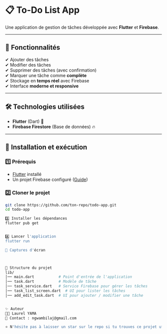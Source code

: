 # 📋 To-Do List App

Une application de gestion de tâches développée avec **Flutter** et **Firebase**.

---

## 🚀 Fonctionnalités
✔ Ajouter des tâches  
✔ Modifier des tâches  
✔ Supprimer des tâches (avec confirmation)  
✔ Marquer une tâche comme **complète**  
✔ Stockage en **temps réel** avec Firebase  
✔ Interface **moderne et responsive**

---

## 🛠️ Technologies utilisées
- **Flutter** (Dart) 🦄
- **Firebase Firestore** (Base de données) 🔥

---

## 📌 Installation et exécution

### 1️⃣ Prérequis
- [Flutter](https://flutter.dev/docs/get-started/install) installé
- Un projet Firebase configuré ([Guide](https://firebase.flutter.dev/docs/overview/))

### 2️⃣ Cloner le projet
```sh
git clone https://github.com/ton-repo/todo-app.git
cd todo-app

3️⃣ Installer les dépendances
flutter pub get


4️⃣ Lancer l'application
flutter run

📸 Captures d'écran



📜 Structure du projet
lib/
│── main.dart           # Point d'entrée de l'application
│── task.dart           # Modèle de tâche
│── task_service.dart   # Service Firebase pour gérer les tâches
│── task_list_screen.dart  # UI pour lister les tâches
│── add_edit_task.dart  # UI pour ajouter / modifier une tâche


✨ Auteur
👨‍💻 Laurel YAMA
📧 Contact : ngwambilaj@gmail.com

⭐ N'hésite pas à laisser un star sur le repo si tu trouves ce projet utile ! 🚀
